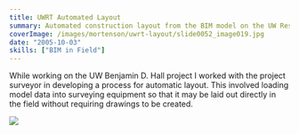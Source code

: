 ```yaml
---
title: UWRT Automated Layout
summary: Automated construction layout from the BIM model on the UW Research and Technology project
coverImage: /images/mortenson/uwrt-layout/slide0052_image019.jpg
date: "2005-10-03"
skills: ["BIM in Field"]
---
```


While working on the UW Benjamin D. Hall project I worked with the project surveyor in developing a process for automatic layout. This involved loading model data into surveying equipment so that it may be laid out directly in the field without requiring drawings to be created.

![](/images/mortenson/uwrt-layout/slide0052_image021.jpg)
